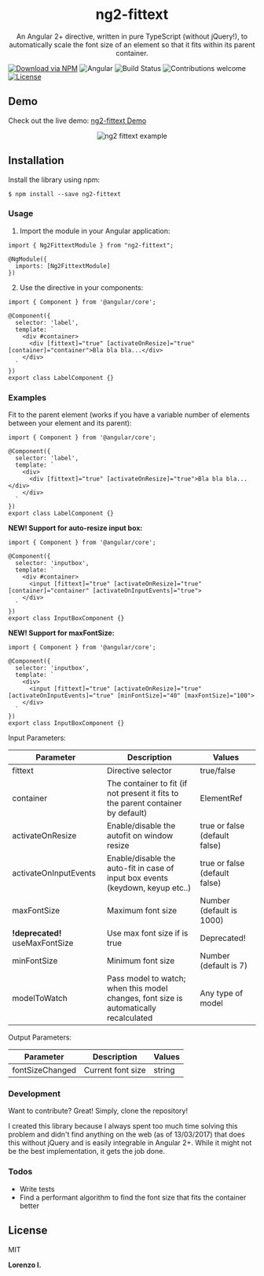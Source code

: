 <h1 align="center">
  ng2-fittext
</h1>

<p align="center">An Angular 2+ directive, written in pure TypeScript (without jQuery!), to automatically scale the font size of an element so that it fits within its parent container.</p>

[![Download via NPM](https://img.shields.io/npm/v/ng2-fittext.svg)](https://www.npmjs.com/package/ng2-fittext)
![Angular](https://img.shields.io/badge/Angular-17-green.svg)
![Build Status](https://github.com/thisloke/ng2-fittext/actions/workflows/tests.yml/badge.svg)
![Contributions welcome](https://img.shields.io/badge/contributions-welcome-green.svg)
[![License](https://img.shields.io/badge/license-MIT-blue.svg)](https://opensource.org/licenses/MIT)

## Demo
Check out the live demo: [ng2-fittext Demo](https://stackblitz.com/edit/stackblitz-starters-7ghzat?file=src%2Fmain.ts)
<p align="center">
  <img src="ng2-fittext-example.gif" alt="ng2 fittext example" border="0" />
</p>

## Installation

Install the library using npm:

```
$ npm install --save ng2-fittext
```

### Usage

1. Import the module in your Angular application:
```
import { Ng2FittextModule } from "ng2-fittext";

@NgModule({
  imports: [Ng2FittextModule]
})
```

2. Use the directive in your components:
```
import { Component } from '@angular/core';

@Component({
  selector: 'label',
  template: `
    <div #container>
      <div [fittext]="true" [activateOnResize]="true" [container]="container">Bla bla bla...</div>
    </div>
  `
})
export class LabelComponent {}
```

### Examples

Fit to the parent element (works if you have a variable number of elements between your element and its parent):

```
import { Component } from '@angular/core';

@Component({
  selector: 'label',
  template: `
    <div>
      <div [fittext]="true" [activateOnResize]="true">Bla bla bla...</div>
    </div>
  `
})
export class LabelComponent {}
```

**NEW! Support for auto-resize input box:**

```
import { Component } from '@angular/core';

@Component({
  selector: 'inputbox',
  template: `
    <div #container>
      <input [fittext]="true" [activateOnResize]="true" [container]="container" [activateOnInputEvents]="true">
    </div>
  `
})
export class InputBoxComponent {}
```

**NEW! Support for maxFontSize:**

```
import { Component } from '@angular/core';

@Component({
  selector: 'inputbox',
  template: `
    <div>
      <input [fittext]="true" [activateOnResize]="true" [activateOnInputEvents]="true" [minFontSize]="40" [maxFontSize]="100">
    </div>
  `
})
export class InputBoxComponent {}
```

Input Parameters:

| Parameter                       | Description                                                                             | Values                        |
| ------------------------------- | --------------------------------------------------------------------------------------- | ----------------------------- |
| fittext                         | Directive selector                                                                      | true/false                    |
| container                       | The container to fit (if not present it fits to the parent container by default)        | ElementRef                    |
| activateOnResize                | Enable/disable the autofit on window resize                                             | true or false (default false) |
| activateOnInputEvents           | Enable/disable the auto-fit in case of input box events (keydown, keyup etc..)          | true or false (default false) |
| maxFontSize                     | Maximum font size                                                                       | Number (default is 1000)      |
| **!deprecated!** useMaxFontSize | Use max font size if is true                                                            | Deprecated!                   |
| minFontSize                     | Minimum font size                                                                       | Number (default is 7)         |
| modelToWatch                    | Pass model to watch; when this model changes, font size is automatically recalculated   | Any type of model             |

Output Parameters:

| Parameter       | Description       | Values |
| --------------- | ----------------- | ------ |
| fontSizeChanged | Current font size | string |

### Development

Want to contribute? Great!
Simply, clone the repository!

I created this library because I always spent too much time solving this problem and didn't find anything on the web (as of 13/03/2017) that does this without jQuery and is easily integrable in Angular 2+.
While it might not be the best implementation, it gets the job done.

### Todos

- Write tests
- Find a performant algorithm to find the font size that fits the container better

## License

MIT

**Lorenzo I.**
